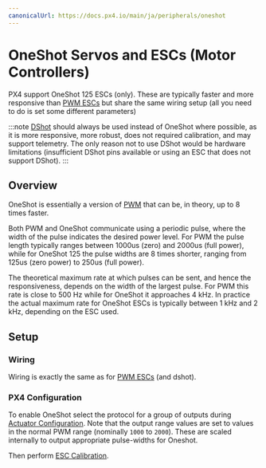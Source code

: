 ```yaml
---
canonicalUrl: https://docs.px4.io/main/ja/peripherals/oneshot
---
```


# OneShot Servos and ESCs (Motor Controllers)

PX4 support OneShot 125 ESCs (only). These are typically faster and more responsive than [PWM ESCs](../peripherals/pwm_escs_and_servo.md) but share the same wiring setup (all you need to do is set some different parameters)

:::note
[DShot](../peripherals/dshot.md) should always be used instead of OneShot where possible, as it is more responsive, more robust, does not required calibration, and may support telemetry. The only reason not to use DShot would be hardware limitations (insufficient DShot pins available or using an ESC that does not support DShot).
:::


## Overview

OneShot is essentially a version of [PWM](../peripherals/pwm_escs_and_servo.md) that can be, in theory, up to 8 times faster.

Both PWM and OneShot communicate using a periodic pulse, where the width of the pulse indicates the desired power level. For PWM the pulse length typically ranges between 1000us (zero) and 2000us (full power), while for OneShot 125 the pulse widths are 8 times shorter, ranging from 125us (zero power) to 250us (full power).

The theoretical maximum rate at which pulses can be sent, and hence the responsiveness, depends on the width of the largest pulse. For PWM this rate is close to 500 Hz while for OneShot it approaches 4 kHz. In practice the actual maximum rate for OneShot ESCs is typically between 1 kHz and 2 kHz, depending on the ESC used.


## Setup

### Wiring

Wiring is exactly the same as for [PWM ESCs](../peripherals/pwm_escs_and_servo.md) (and dshot).

### PX4 Configuration

To enable OneShot select the protocol for a group of outputs during [Actuator Configuration](../config/actuators.md). Note that the output range values are set to values in the normal PWM range (nominally `1000` to `2000`). These are scaled internally to output appropriate pulse-widths for Oneshot.

Then perform [ESC Calibration](../advanced_config/esc_calibration.md).
